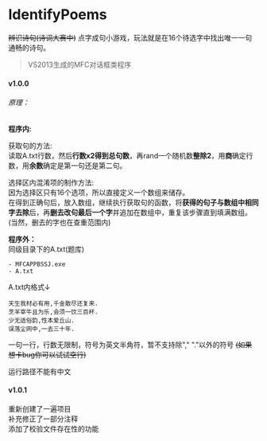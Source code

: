 # IdentifyPoems
~~辨识诗句(诗词大赛中)~~ 点字成句小游戏，玩法就是在16个待选字中找出唯一一句通畅的诗句。  
>VS2013生成的MFC对话框类程序
#### v1.0.0
###### 原理：
**程序内:**   
  
获取句的方法:  
读取A.txt行数，然后**行数x2得到总句数**，再rand一个随机数**整除2**，用**商**确定行数，用**余数**确定是第一句还是第二句。  
  
选择区内混淆项的制作方法:   
因为选择区只有16个选项，所以直接定义一个数组来储存。  
在得到正确句后，放入数组，继续执行获取句的函数，将**获得的句子与数组中相同字去除**后，再**删去改句最后一个字**并追加在数组中，重复该步骤直到填满数组。  
(当然，删去的字也在查重范围内)  
  
**程序外：**  
同级目录下的A.txt(题库)
```
- MFCAPPBSSJ.exe
- A.txt
```
A.txt内格式↓
```
天生我材必有用,千金散尽还复来.
烹羊宰牛且为乐,会须一饮三百杯.
少无适俗韵,性本爱丘山.
误落尘网中,一去三十年.
```
一句一行，行数无限制，符号为英文半角符，暂不支持除"," "."以外的符号 ~~(如果想卡bug你可以试试空行)~~ 

运行路径不能有中文

#### v1.0.1
重新创建了一遍项目  
补充修正了一部分注释  
添加了校验文件存在性的功能
